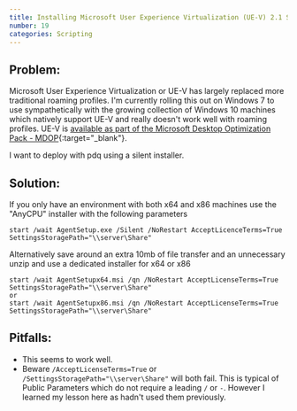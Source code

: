```yaml
---
title: Installing Microsoft User Experience Virtualization (UE-V) 2.1 SP1
number: 19
categories: Scripting
---
```


## Problem:
Microsoft User Experience Virtualization or UE-V has largely replaced more traditional roaming profiles.  I'm currently rolling this out on Windows 7 to use sympathetically with the growing collection of Windows 10 machines which natively support UE-V and really doesn't work well with roaming profiles. UE-V is [available as part of the Microsoft Desktop Optimization Pack - MDOP](https://technet.microsoft.com/en-us/windows/mdop.aspx){:target="_blank"}.

I want to deploy with pdq using a silent installer.


## Solution:
If you only have an environment with both x64 and x86 machines use the "AnyCPU" installer with the following parameters

    start /wait AgentSetup.exe /Silent /NoRestart AcceptLicenceTerms=True SettingsStoragePath="\\server\Share"

Alternatively save around an extra 10mb of file transfer and an unnecessary unzip and use a dedicated installer for x64 or x86

    start /wait AgentSetupx64.msi /qn /NoRestart AcceptLicenseTerms=True SettingsStoragePath="\\server\Share"
    or
    start /wait AgentSetupx86.msi /qn /NoRestart AcceptLicenseTerms=True SettingsStoragePath="\\server\Share"


## Pitfalls:
-  This seems to work well.  
-  Beware `/AcceptLicenseTerms=True` or  `/SettingsStoragePath="\\server\Share"` will both fail.  This is typical of Public Parameters which do not require a leading `/` or `-`.  However I learned my lesson here as hadn't used them previously.
